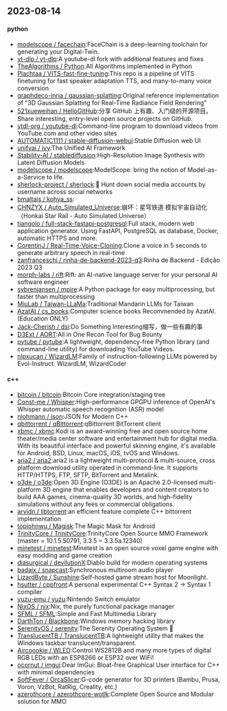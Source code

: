 ## 2023-08-14

#### python
* [modelscope / facechain](https://github.com/modelscope/facechain):FaceChain is a deep-learning toolchain for generating your Digital-Twin.
* [yt-dlp / yt-dlp](https://github.com/yt-dlp/yt-dlp):A youtube-dl fork with additional features and fixes
* [TheAlgorithms / Python](https://github.com/TheAlgorithms/Python):All Algorithms implemented in Python
* [Plachtaa / VITS-fast-fine-tuning](https://github.com/Plachtaa/VITS-fast-fine-tuning):This repo is a pipeline of VITS finetuning for fast speaker adaptation TTS, and many-to-many voice conversion
* [graphdeco-inria / gaussian-splatting](https://github.com/graphdeco-inria/gaussian-splatting):Original reference implementation of "3D Gaussian Splatting for Real-Time Radiance Field Rendering"
* [521xueweihan / HelloGitHub](https://github.com/521xueweihan/HelloGitHub):分享 GitHub 上有趣、入门级的开源项目。Share interesting, entry-level open source projects on GitHub.
* [ytdl-org / youtube-dl](https://github.com/ytdl-org/youtube-dl):Command-line program to download videos from YouTube.com and other video sites
* [AUTOMATIC1111 / stable-diffusion-webui](https://github.com/AUTOMATIC1111/stable-diffusion-webui):Stable Diffusion web UI
* [unifyai / ivy](https://github.com/unifyai/ivy):The Unified AI Framework
* [Stability-AI / stablediffusion](https://github.com/Stability-AI/stablediffusion):High-Resolution Image Synthesis with Latent Diffusion Models
* [modelscope / modelscope](https://github.com/modelscope/modelscope):ModelScope: bring the notion of Model-as-a-Service to life.
* [sherlock-project / sherlock](https://github.com/sherlock-project/sherlock):🔎
Hunt down social media accounts by username across social networks
* [bmaltais / kohya_ss](https://github.com/bmaltais/kohya_ss):
* [CHNZYX / Auto_Simulated_Universe](https://github.com/CHNZYX/Auto_Simulated_Universe):崩坏：星穹铁道 模拟宇宙自动化 （Honkai Star Rail - Auto Simulated Universe）
* [tiangolo / full-stack-fastapi-postgresql](https://github.com/tiangolo/full-stack-fastapi-postgresql):Full stack, modern web application generator. Using FastAPI, PostgreSQL as database, Docker, automatic HTTPS and more.
* [CorentinJ / Real-Time-Voice-Cloning](https://github.com/CorentinJ/Real-Time-Voice-Cloning):Clone a voice in 5 seconds to generate arbitrary speech in real-time
* [zanfranceschi / rinha-de-backend-2023-q3](https://github.com/zanfranceschi/rinha-de-backend-2023-q3):Rinha de Backend - Edição 2023 Q3
* [morph-labs / rift](https://github.com/morph-labs/rift):Rift: an AI-native language server for your personal AI software engineer
* [sybrenjansen / mpire](https://github.com/sybrenjansen/mpire):A Python package for easy multiprocessing, but faster than multiprocessing
* [MiuLab / Taiwan-LLaMa](https://github.com/MiuLab/Taiwan-LLaMa):Traditional Mandarin LLMs for Taiwan
* [AzatAI / cs_books](https://github.com/AzatAI/cs_books):Computer science books Recommended by AzatAI. (Education ONLY)
* [Jack-Cherish / dsi](https://github.com/Jack-Cherish/dsi):Do Something Interesting缩写，做一些有趣的事
* [D3Ext / AORT](https://github.com/D3Ext/AORT):All in One Recon Tool for Bug Bounty
* [pytube / pytube](https://github.com/pytube/pytube):A lightweight, dependency-free Python library (and command-line utility) for downloading YouTube Videos.
* [nlpxucan / WizardLM](https://github.com/nlpxucan/WizardLM):Family of instruction-following LLMs powered by Evol-Instruct: WizardLM, WizardCoder

#### c++
* [bitcoin / bitcoin](https://github.com/bitcoin/bitcoin):Bitcoin Core integration/staging tree
* [Const-me / Whisper](https://github.com/Const-me/Whisper):High-performance GPGPU inference of OpenAI's Whisper automatic speech recognition (ASR) model
* [nlohmann / json](https://github.com/nlohmann/json):JSON for Modern C++
* [qbittorrent / qBittorrent](https://github.com/qbittorrent/qBittorrent):qBittorrent BitTorrent client
* [xbmc / xbmc](https://github.com/xbmc/xbmc):Kodi is an award-winning free and open source home theater/media center software and entertainment hub for digital media. With its beautiful interface and powerful skinning engine, it's available for Android, BSD, Linux, macOS, iOS, tvOS and Windows.
* [aria2 / aria2](https://github.com/aria2/aria2):aria2 is a lightweight multi-protocol & multi-source, cross platform download utility operated in command-line. It supports HTTP/HTTPS, FTP, SFTP, BitTorrent and Metalink.
* [o3de / o3de](https://github.com/o3de/o3de):Open 3D Engine (O3DE) is an Apache 2.0-licensed multi-platform 3D engine that enables developers and content creators to build AAA games, cinema-quality 3D worlds, and high-fidelity simulations without any fees or commercial obligations.
* [arvidn / libtorrent](https://github.com/arvidn/libtorrent):an efficient feature complete C++ bittorrent implementation
* [topjohnwu / Magisk](https://github.com/topjohnwu/Magisk):The Magic Mask for Android
* [TrinityCore / TrinityCore](https://github.com/TrinityCore/TrinityCore):TrinityCore Open Source MMO Framework (master = 10.1.5.50791, 3.3.5 = 3.3.5a.12340)
* [minetest / minetest](https://github.com/minetest/minetest):Minetest is an open source voxel game engine with easy modding and game creation
* [diasurgical / devilutionX](https://github.com/diasurgical/devilutionX):Diablo build for modern operating systems
* [badaix / snapcast](https://github.com/badaix/snapcast):Synchronous multiroom audio player
* [LizardByte / Sunshine](https://github.com/LizardByte/Sunshine):Self-hosted game stream host for Moonlight.
* [hsutter / cppfront](https://github.com/hsutter/cppfront):A personal experimental C++ Syntax 2 -> Syntax 1 compiler
* [yuzu-emu / yuzu](https://github.com/yuzu-emu/yuzu):Nintendo Switch emulator
* [NixOS / nix](https://github.com/NixOS/nix):Nix, the purely functional package manager
* [SFML / SFML](https://github.com/SFML/SFML):Simple and Fast Multimedia Library
* [DarthTon / Blackbone](https://github.com/DarthTon/Blackbone):Windows memory hacking library
* [SerenityOS / serenity](https://github.com/SerenityOS/serenity):The Serenity Operating System
🐞
* [TranslucentTB / TranslucentTB](https://github.com/TranslucentTB/TranslucentTB):A lightweight utility that makes the Windows taskbar translucent/transparent.
* [Aircoookie / WLED](https://github.com/Aircoookie/WLED):Control WS2812B and many more types of digital RGB LEDs with an ESP8266 or ESP32 over WiFi!
* [ocornut / imgui](https://github.com/ocornut/imgui):Dear ImGui: Bloat-free Graphical User interface for C++ with minimal dependencies
* [SoftFever / OrcaSlicer](https://github.com/SoftFever/OrcaSlicer):G-code generator for 3D printers (Bambu, Prusa, Voron, VzBot, RatRig, Creality, etc.)
* [azerothcore / azerothcore-wotlk](https://github.com/azerothcore/azerothcore-wotlk):Complete Open Source and Modular solution for MMO

